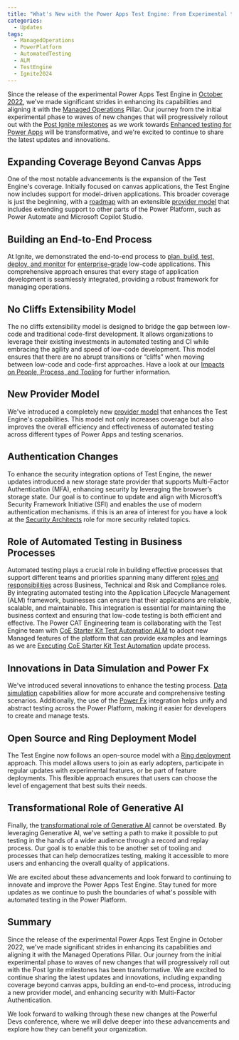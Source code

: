 ```yaml
---
title: "What's New with the Power Apps Test Engine: From Experimental to Enterprise-Grade"
categories:
  - Updates
tags:
  - ManagedOperations
  - PowerPlatform
  - AutomatedTesting
  - ALM
  - TestEngine
  - Ignite2024
---
```


Since the release of the experimental Power Apps Test Engine in [October 2022](https://www.microsoft.com/power-platform/blog/power-apps/introducing-test-engine-an-open-platform-for-automated-testing-of-canvas-apps/), we've made significant strides in enhancing its capabilities and aligning it with the [Managed Operations](/powerfuldev-testing/announcements/2024/11/27/ignite-introducing-managed-operations/) Pillar. Our journey from the initial experimental phase to waves of new changes that will progressively rollout out with the [Post Ignite milestones](https://github.com/orgs/microsoft/projects/1243) as we work towards [Enhanced testing for Power Apps](https://learn.microsoft.com/en-us/power-platform/release-plan/2024wave2/power-apps/execute-tests-power-apps-securely) will be transformative, and we're excited to continue to share the latest updates and innovations.

## Expanding Coverage Beyond Canvas Apps

One of the most notable advancements is the expansion of the Test Engine's coverage. Initially focused on canvas applications, the Test Engine now includes support for model-driven applications. This broader coverage is just the beginning, with a [roadmap](/powerfuldev-testing/context/roadmap-alignment) with an extensible [provider model](/powerfuldev-testing//context/test-engine-providers) that includes extending support to other parts of the Power Platform, such as Power Automate and Microsoft Copilot Studio.

## Building an End-to-End Process

At Ignite, we demonstrated the end-to-end process to [plan, build, test, deploy, and monitor](/powerfuldev-testing/announcements/2024/11/28/ignite-deep-drive-enterprise-apps/) for [enterprise-grade](/powerfuldev-testing/context/growing-to-enterprise-grade) low-code applications. This comprehensive approach ensures that every stage of application development is seamlessly integrated, providing a robust framework for managing operations.

## No Cliffs Extensibility Model

The no cliffs extensibility model is designed to bridge the gap between low-code and traditional code-first development. It allows organizations to leverage their existing investments in automated testing and CI while embracing the agility and speed of low-code development. This model ensures that there are no abrupt transitions or “cliffs” when moving between low-code and code-first approaches. Have a look at our [Impacts on People, Process, and Tooling](/powerfuldev-testing/context/impacts-on-people-process-and-tooling) for further information.

## New Provider Model

We've introduced a completely new [provider model](/powerfuldev-testing//context/test-engine-providers) that enhances the Test Engine's capabilities. This model not only increases coverage but also improves the overall efficiency and effectiveness of automated testing across different types of Power Apps and testing scenarios.

## Authentication Changes

To enhance the security integration options of Test Engine, the newer updates introduced a new storage state provider that supports Multi-Factor Authentication (MFA), enhancing security by leveraging the browser’s storage state. Our goal is to continue to update and align with Microsoft’s Security Framework Initiative (SFI) and enables the use of modern authentication mechanisms. if this is an area of interest for you have a look at the [Security Architects](/powerfuldev-testing/roles-and-responsibilities/security-architects) role for more security related topics.

## Role of Automated Testing in Business Processes

Automated testing plays a crucial role in building effective processes that support different teams and priorities spanning many different [roles and responsibilities](/powerfuldev-testing/roles-and-responsibilities/) across Business, Technical and Risk and Compliance roles. By integrating automated testing into the Application Lifecycle Management (ALM) framework, businesses can ensure that their applications are reliable, scalable, and maintainable. This integration is essential for maintaining the business context and ensuring that low-code testing is both efficient and effective. The Power CAT Engineering team is collaborating with the Test Engine team with [CoE Starter Kit Test Automation ALM](/powerfuldev-testing/examples/coe-kit-test-automation-alm) to adopt new Managed features of the platform that can provide examples and learnings as we are [Executing CoE Starter Kit Test Automation](/powerfuldev-testing/examples/coe-kit-automate-test-sample) update process.

## Innovations in Data Simulation and Power Fx

We've introduced several innovations to enhance the testing process. [Data simulation](/powerfuldev-testing/discussion/data-simulation) capabilities allow for more accurate and comprehensive testing scenarios. Additionally, the use of the [Power Fx](/powerfuldev-testing/discussion/test-engine-powerfx) integration helps unify and abstract testing across the Power Platform, making it easier for developers to create and manage tests.

## Open Source and Ring Deployment Model

The Test Engine now follows an open-source model with a [Ring deployment](/powerfuldev-testing/context/ring-deployment-model) approach. This model allows users to join as early adopters, participate in regular updates with experimental features, or be part of feature deployments. This flexible approach ensures that users can choose the level of engagement that best suits their needs.

## Transformational Role of Generative AI

Finally, the [transformational role of Generative AI](/powerfuldev-testing/context/transformative-power-of-ai) cannot be overstated. By leveraging Generative AI, we've setting a path to make it possible to put testing in the hands of a wider audience through a record and replay process. Our goal is to enable this to be another set of tooling and processes that can help democratizes testing, making it accessible to more users and enhancing the overall quality of applications.

We are excited about these advancements and look forward to continuing to innovate and improve the Power Apps Test Engine. Stay tuned for more updates as we continue to push the boundaries of what's possible with automated testing in the Power Platform.

## Summary

Since the release of the experimental Power Apps Test Engine in October 2022, we've made significant strides in enhancing its capabilities and aligning it with the Managed Operations Pillar. Our journey from the initial experimental phase to waves of new changes that will progressively roll out with the Post Ignite milestones has been transformative. We are excited to continue sharing the latest updates and innovations, including expanding coverage beyond canvas apps, building an end-to-end process, introducing a new provider model, and enhancing security with Multi-Factor Authentication.

We look forward to walking through these new changes at the Powerful Devs conference, where we will delve deeper into these advancements and explore how they can benefit your organization.
